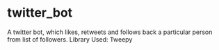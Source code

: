 # twitter_bot
A twitter bot, which likes, retweets and follows back a particular person from list of followers. Library Used: Tweepy
